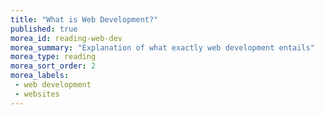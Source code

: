 ```yaml
---
title: "What is Web Development?"
published: true
morea_id: reading-web-dev
morea_summary: "Explanation of what exactly web development entails"
morea_type: reading
morea_sort_order: 2
morea_labels:
 - web development
 - websites
---
```


